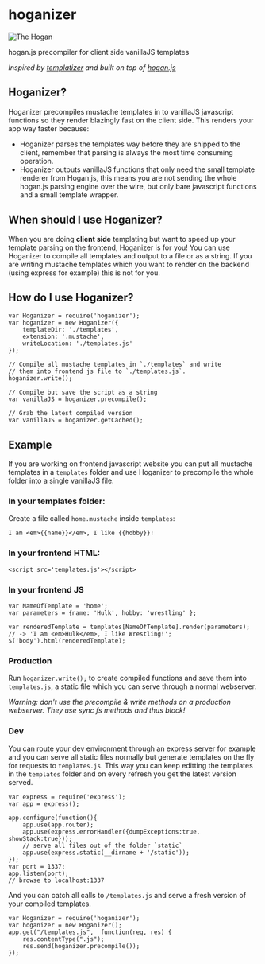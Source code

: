 hoganizer
=========

![The Hogan](http://askmike.org/stuff/hogan.jpg)

hogan.js precompiler for client side vanillaJS templates

*Inspired by [templatizer](https://github.com/HenrikJoreteg/templatizer) and built on top of [hogan.js](http://twitter.github.io/hogan.js/)*

## Hoganizer?

Hoganizer precompiles mustache templates in to vanillaJS javascript functions so they render blazingly fast on the client side. This renders your app way faster because:

- Hoganizer parses the templates way before they are shipped to the client, remember that parsing is always the most time consuming operation.
- Hoganizer outputs vanillaJS functions that only need the small template renderer from Hogan.js, this means you are not sending the whole hogan.js parsing engine over the wire, but only bare javascript functions and a small template wrapper.

## When should I use Hoganizer?

When you are doing **client side** templating but want to speed up your template parsing on the frontend, Hoganizer is for you! You can use Hoganizer to compile all templates and output to a file or as a string. If you are writing mustache templates which you want to render on the backend (using express for example) this is not for you.

## How do I use Hoganizer?

    var Hoganizer = require('hoganizer');
    var hoganizer = new Hoganizer({
        templateDir: './templates',
        extension: '.mustache',
        writeLocation: './templates.js'
    });

    // Compile all mustache templates in `./templates` and write
    // them into frontend js file to `./templates.js`.
    hoganizer.write();

    // Compile but save the script as a string
    var vanillaJS = hoganizer.precompile();

    // Grab the latest compiled version
    var vanillaJS = hoganizer.getCached();

## Example

If you are working on frontend javascript website you can put all mustache templates in a `templates` folder and use Hoganizer to precompile the whole folder into a single vanillaJS file.

### In your templates folder:

Create a file called `home.mustache` inside `templates`:

    I am <em>{{name}}</em>, I like {{hobby}}!

### In your frontend HTML:

    <script src='templates.js'></script>

### In your frontend JS

    var NameOfTemplate = 'home';
    var parameters = {name: 'Hulk', hobby: 'wrestling' };

    var renderedTemplate = templates[NameOfTemplate].render(parameters);
    // -> 'I am <em>Hulk</em>, I like Wrestling!';
    $('body').html(renderedTemplate);

### Production

Run `hoganizer.write();` to create compiled functions and save them into `templates.js`, a static file which you can serve through a normal webserver.

*Warning: don't use the precompile & write methods on a production webserver. They use sync fs methods and thus block!*

### Dev

You can route your dev environment through an express server for example and you can serve all static files normally but generate templates on the fly for requests to `templates.js`. This way you can keep editting the templates in the `templates` folder and on every refresh you get the latest version served.

    var express = require('express');
    var app = express();

    app.configure(function(){
        app.use(app.router);
        app.use(express.errorHandler({dumpExceptions:true, showStack:true}));
        // serve all files out of the folder `static`
        app.use(express.static(__dirname + '/static'));
    });
    var port = 1337;
    app.listen(port);
    // browse to localhost:1337

And you can catch all calls to `/templates.js` and serve a fresh version of your compiled templates.

    var Hoganizer = require('hoganizer');
    var hoganizer = new Hoganizer();
    app.get("/templates.js",  function(req, res) {
        res.contentType(".js");
        res.send(hoganizer.precompile());
    });